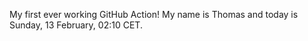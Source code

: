 My first ever working GitHub Action!
My name is Thomas and today is Sunday, 13 February, 02:10 CET. 
